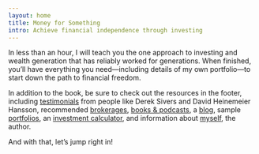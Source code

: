 ```yaml
---
layout: home
title: Money for Something
intro: Achieve financial independence through investing
---
```


In less than an hour, I will teach you the one approach to investing and wealth generation that has reliably worked for generations. When finished, you’ll have everything you need—including details of my own portfolio—to start down the path to financial freedom.

In addition to the book, be sure to check out the resources in the footer, including [testimonials](/praise/) from people like Derek Sivers and David Heinemeier Hansson,  recommended [brokerages](/brokerages/), [books & podcasts](/books/), a [blog](/blog/), sample [portfolios](/portfolios/), an [investment calculator](/calculator/), and information about [myself](/about/), the author.

And with that, let’s jump right in!